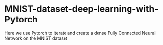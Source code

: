 # MNIST-dataset-deep-learning-with-Pytorch

Here we use Pytorch to iterate and create a dense Fully Connected Neural Network on the MNIST dataset
